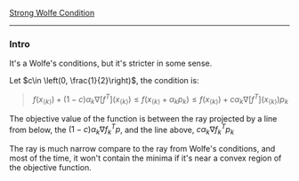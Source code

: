 [Strong Wolfe Condition](Strong%20Wolfe%20Condition.md)

---
### **Intro**

It's a Wolfe's conditions, but it's stricter in some sense. 


Let $c\in \left(0, \frac{1}{2}\right)$, the condition is: 

> $$
> f(x_{\langle k\rangle}) + (1 - c)\alpha_k \nabla[f^{T}](x_{\langle k\rangle}) \le 
> f(x_{\langle k\rangle} + \alpha_k p_k) \le f(x_{\langle k\rangle}) + 
> c \alpha_k \nabla[f^T](x_{\langle k\rangle}) p_k
> $$

The objective value of the function is between the ray projected by a line from below, the $(1 -c)\alpha_k\nabla f^T_k p$, and the line above, $c\alpha_k\nabla f^{T}_kp_k$

The ray is much narrow compare to the ray from Wolfe's conditions, and most of the time, it won't contain the minima if it's near a convex region of the objective function. 
